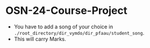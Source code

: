 # OSN-24-Course-Project

- You have to add a song of your choice in `./root_directory/dir_vymdo/dir_pfaau/student_song`. <br>
- This will carry Marks.